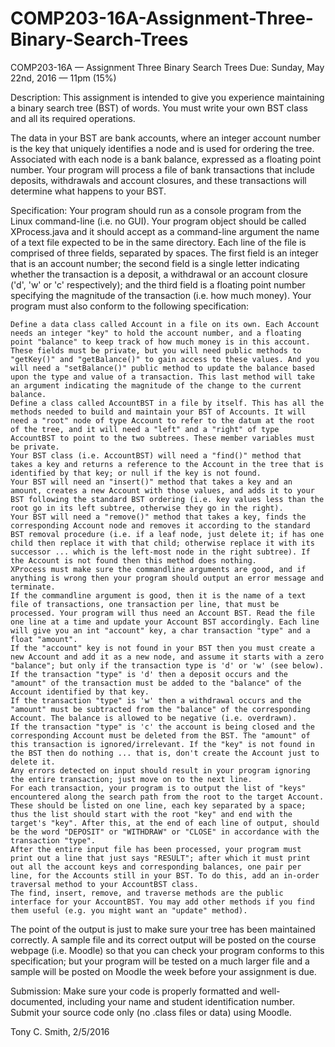 # COMP203-16A-Assignment-Three-Binary-Search-Trees

COMP203-16A — Assignment Three
Binary Search Trees
Due: Sunday, May 22nd, 2016 — 11pm (15%)

Description: This assignment is intended to give you experience maintaining a binary search tree (BST) of words. You must write your own BST class and all its required operations.

The data in your BST are bank accounts, where an integer account number is the key that uniquely identifies a node and is used for ordering the tree. Associated with each node is a bank balance, expressed as a floating point number. Your program will process a file of bank transactions that include deposits, withdrawals and account closures, and these transactions will determine what happens to your BST.

Specification: Your program should run as a console program from the Linux command-line (i.e. no GUI). Your program object should be called XProcess.java and it should accept as a command-line argument the name of a text file expected to be in the same directory. Each line of the file is comprised of three fields, separated by spaces. The first field is an integer that is an account number; the second field is a single letter indicating whether the transaction is a deposit, a withdrawal or an account closure ('d', 'w' or 'c' respectively); and the third field is a floating point number specifying the magnitude of the transaction (i.e. how much money). Your program must also conform to the following specification:

    Define a data class called Account in a file on its own. Each Account needs an integer "key" to hold the account number, and a floating point "balance" to keep track of how much money is in this account. These fields must be private, but you will need public methods to "getKey()" and "getBalance()" to gain access to these values. And you will need a "setBalance()" public method to update the balance based upon the type and value of a transaction. This last method will take an argument indicating the magnitude of the change to the current balance.
    Define a class called AccountBST in a file by itself. This has all the methods needed to build and maintain your BST of Accounts. It will need a "root" node of type Account to refer to the datum at the root of the tree, and it will need a "left" and a "right" of type AccountBST to point to the two subtrees. These member variables must be private.
    Your BST class (i.e. AccountBST) will need a "find()" method that takes a key and returns a reference to the Account in the tree that is identified by that key; or null if the key is not found.
    Your BST will need an "insert()" method that takes a key and an amount, creates a new Account with those values, and adds it to your BST following the standard BST ordering (i.e. key values less than the root go in its left subtree, otherwise they go in the right).
    Your BST will need a "remove()" method that takes a key, finds the corresponding Account node and removes it according to the standard BST removal procedure (i.e. if a leaf node, just delete it; if has one child then replace it with that child; otherwise replace it with its successor ... which is the left-most node in the right subtree). If the Account is not found then this method does nothing.
    XProcess must make sure the commandline arguments are good, and if anything is wrong then your program should output an error message and terminate.
    If the commandline argument is good, then it is the name of a text file of transactions, one transaction per line, that must be processed. Your program will thus need an Account BST. Read the file one line at a time and update your Account BST accordingly. Each line will give you an int "account" key, a char transaction "type" and a float "amount".
    If the "account" key is not found in your BST then you must create a new Account and add it as a new node, and assume it starts with a zero "balance"; but only if the transaction type is 'd' or 'w' (see below).
    If the transaction "type" is 'd' then a deposit occurs and the "amount" of the transaction must be added to the "balance" of the Account identified by that key.
    If the transaction "type" is 'w' then a withdrawal occurs and the "amount" must be subtracted from the "balance" of the corresponding Account. The balance is allowed to be negative (i.e. overdrawn).
    If the transaction "type" is 'c' the account is being closed and the corresponding Account must be deleted from the BST. The "amount" of this transaction is ignored/irrelevant. If the "key" is not found in the BST then do nothing ... that is, don't create the Account just to delete it.
    Any errors detected on input should result in your program ignoring the entire transaction; just move on to the next line.
    For each transaction, your program is to output the list of "keys" encountered along the search path from the root to the target Account. These should be listed on one line, each key separated by a space; thus the list should start with the root "key" and end with the target's "key". After this, at the end of each line of output, should be the word "DEPOSIT" or "WITHDRAW" or "CLOSE" in accordance with the transaction "type".
    After the entire input file has been processed, your program must print out a line that just says "RESULT"; after which it must print out all the account keys and corresponding balances, one pair per line, for the Accounts still in your BST. To do this, add an in-order traversal method to your AccountBST class.
    The find, insert, remove, and traverse methods are the public interface for your AccountBST. You may add other methods if you find them useful (e.g. you might want an "update" method). 

The point of the output is just to make sure your tree has been maintained correctly. A sample file and its correct output will be posted on the course webpage (i.e. Moodle) so that you can check your program conforms to this specification; but your program will be tested on a much larger file and a sample will be posted on Moodle the week before your assignment is due.

Submission: Make sure your code is properly formatted and well-documented, including your name and student identification number. Submit your source code only (no .class files or data) using Moodle.

Tony C. Smith, 2/5/2016
